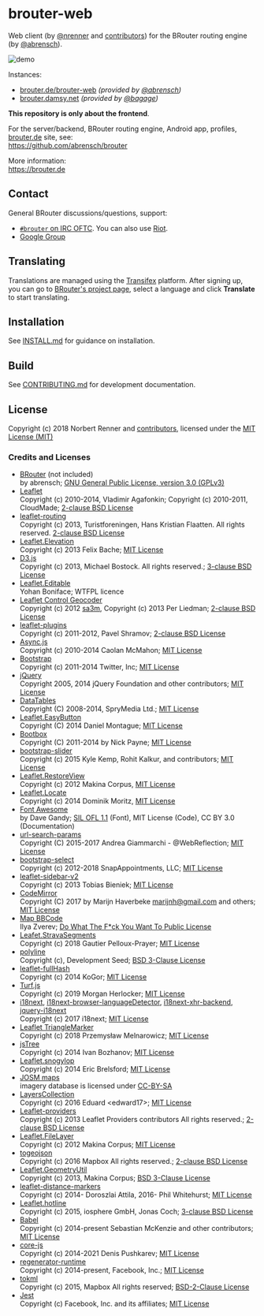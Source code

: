 # brouter-web

Web client (by [@nrenner](https://github.com/nrenner) and [contributors](https://github.com/nrenner/brouter-web/graphs/contributors)) for the BRouter routing engine (by [@abrensch](https://github.com/abrensch)).

![demo](https://user-images.githubusercontent.com/1451988/83979926-1f6d8c80-a912-11ea-8f21-b2ed60963501.gif)

Instances:

-   [brouter.de/brouter-web](https://brouter.de/brouter-web/) _(provided by [@abrensch](https://github.com/abrensch))_
-   [brouter.damsy.net](https://brouter.damsy.net) _(provided by [@bagage](https://github.com/bagage))_

**This repository is only about the frontend**.

For the server/backend, BRouter routing engine, Android app, profiles, [brouter.de](https://brouter.de) site, see:  
https://github.com/abrensch/brouter

More information:  
https://brouter.de

## Contact

General BRouter discussions/questions, support:

-   [`#brouter` on IRC OFTC](https://webchat.oftc.net/?channels=#brouter). You can also use [Riot](https://riot.im/app/#/room/#_oftc_#brouter:matrix.org).
-   [Google Group](https://groups.google.com/group/osm-android-bikerouting)

## Translating

Translations are managed using the
[Transifex](https://www.transifex.com/openstreetmap/brouter-web/) platform. After
signing up, you can go to [BRouter's project
page](https://www.transifex.com/openstreetmap/brouter-web/dashboard/), select a language and
click **Translate** to start translating.

## Installation

See [INSTALL.md](INSTALL.md) for guidance on installation.

## Build

See [CONTRIBUTING.md](CONTRIBUTING.md) for development documentation.

## License

Copyright (c) 2018 Norbert Renner and [contributors](https://github.com/nrenner/brouter-web/graphs/contributors), licensed under the [MIT License (MIT)](LICENSE)

### Credits and Licenses

-   [BRouter](https://github.com/abrensch/brouter) (not included)  
    by abrensch; [GNU General Public License, version 3.0 (GPLv3)](https://github.com/abrensch/brouter/blob/master/LICENSE)
-   [Leaflet](https://leafletjs.com/)  
    Copyright (c) 2010-2014, Vladimir Agafonkin; Copyright (c) 2010-2011, CloudMade; [2-clause BSD License](https://github.com/Leaflet/Leaflet/blob/master/LICENSE)
-   [leaflet-routing](https://github.com/Turistforeningen/leaflet-routing)  
    Copyright (c) 2013, Turistforeningen, Hans Kristian Flaatten. All rights reserved. [2-clause BSD License](https://github.com/Turistforeningen/leaflet-routing/blob/gh-pages/LICENSE)
-   [Leaflet.Elevation](https://github.com/MrMufflon/Leaflet.Elevation)  
    Copyright (c) 2013 Felix Bache; [MIT License](https://github.com/MrMufflon/Leaflet.Elevation/blob/master/LICENSE)
-   [D3.js](https://github.com/mbostock/d3)  
    Copyright (c) 2013, Michael Bostock. All rights reserved.; [3-clause BSD License](https://github.com/mbostock/d3/blob/master/LICENSE)
-   [Leaflet.Editable](https://github.com/Leaflet/Leaflet.Editable)  
    Yohan Boniface; WTFPL licence
-   [Leaflet Control Geocoder](https://github.com/perliedman/leaflet-control-geocoder)  
    Copyright (c) 2012 [sa3m](https://github.com/sa3m), Copyright (c) 2013 Per Liedman; [2-clause BSD License](https://github.com/perliedman/leaflet-control-geocoder/blob/master/LICENSE)
-   [leaflet-plugins](https://github.com/shramov/leaflet-plugins)  
    Copyright (c) 2011-2012, Pavel Shramov; [2-clause BSD License](https://github.com/shramov/leaflet-plugins/blob/master/LICENSE)
-   [Async.js](https://github.com/caolan/async)  
    Copyright (c) 2010-2014 Caolan McMahon; [MIT License](https://github.com/caolan/async/blob/master/LICENSE)
-   [Bootstrap](https://getbootstrap.com/)  
    Copyright (c) 2011-2014 Twitter, Inc; [MIT License](https://github.com/twbs/bootstrap/blob/master/LICENSE)
-   [jQuery](https://github.com/jquery/jquery)  
    Copyright 2005, 2014 jQuery Foundation and other contributors; [MIT License](https://github.com/jquery/jquery/blob/master/LICENSE.txt)
-   [DataTables](https://github.com/DataTables/DataTables)  
    Copyright (C) 2008-2014, SpryMedia Ltd.; [MIT License](https://www.datatables.net/license/MIT-LICENCE)
-   [Leaflet.EasyButton](https://github.com/CliffCloud/Leaflet.EasyButton)  
    Copyright (C) 2014 Daniel Montague; [MIT License](https://github.com/CliffCloud/Leaflet.EasyButton/blob/master/LICENSE)
-   [Bootbox](https://github.com/makeusabrew/bootbox)  
    Copyright (C) 2011-2014 by Nick Payne; [MIT License](https://github.com/makeusabrew/bootbox/blob/master/LICENSE.md)
-   [bootstrap-slider](https://github.com/seiyria/bootstrap-slider)  
    Copyright (c) 2015 Kyle Kemp, Rohit Kalkur, and contributors; [MIT License](https://github.com/seiyria/bootstrap-slider/blob/master/LICENSE.md)
-   [Leaflet.RestoreView](https://github.com/makinacorpus/Leaflet.RestoreView)  
    Copyright (c) 2012 Makina Corpus, [MIT License](https://github.com/makinacorpus/Leaflet.RestoreView/blob/master/LICENSE)
-   [Leaflet.Locate](https://github.com/domoritz/leaflet-locatecontrol)  
    Copyright (c) 2014 Dominik Moritz, [MIT License](https://github.com/domoritz/leaflet-locatecontrol/blob/gh-pages/LICENSE)
-   [Font Awesome](https://fontawesome.com/v4.7.0/license/)  
    by Dave Gandy; [SIL OFL 1.1](https://scripts.sil.org/OFL) (Font), MIT License (Code), CC BY 3.0 (Documentation)
-   [url-search-params](https://github.com/WebReflection/url-search-params)  
    Copyright (C) 2015-2017 Andrea Giammarchi - @WebReflection; [MIT License](https://github.com/WebReflection/url-search-params/blob/master/LICENSE.txt)
-   [bootstrap-select](https://github.com/snapappointments/bootstrap-select)  
    Copyright (c) 2012-2018 SnapAppointments, LLC; [MIT License](https://github.com/snapappointments/bootstrap-select/blob/v1.13.0-dev/LICENSE)
-   [leaflet-sidebar-v2](https://github.com/nickpeihl/leaflet-sidebar-v2)  
    Copyright (c) 2013 Tobias Bieniek; [MIT License](https://github.com/nickpeihl/leaflet-sidebar-v2/blob/master/LICENSE)
-   [CodeMirror](https://github.com/codemirror/CodeMirror)  
    Copyright (C) 2017 by Marijn Haverbeke <marijnh@gmail.com> and others; [MIT License](https://github.com/codemirror/CodeMirror/blob/master/LICENSE)
-   [Map BBCode](https://github.com/MapBBCode/mapbbcode)  
    Ilya Zverev; [Do What The F\*ck You Want To Public License](https://github.com/MapBBCode/mapbbcode/blob/master/LICENSE)
-   [Leafet.StravaSegments](https://gitlab.com/bagage/leaflet.stravasegments)  
    Copyright (c) 2018 Gautier Pelloux-Prayer; [MIT License](https://gitlab.com/bagage/leaflet.stravasegments/blob/master/LICENSE)
-   [polyline](https://github.com/mapbox/polyline)  
    Copyright (c), Development Seed; [BSD 3-Clause License](https://github.com/mapbox/polyline/blob/master/LICENSE)
-   [leaflet-fullHash](https://github.com/KoGor/leaflet-fullHash)  
    Copyright (c) 2014 KoGor; [MIT License](https://github.com/KoGor/leaflet-fullHash/blob/master/LICENSE)
-   [Turf.js](https://github.com/Turfjs/turf)  
    Copyright (c) 2019 Morgan Herlocker; [MIT License](https://github.com/Turfjs/turf/blob/master/LICENSE)
-   [i18next](https://github.com/i18next/i18next), [i18next-browser-languageDetector](https://github.com/i18next/i18next-browser-languageDetector), [i18next-xhr-backend](https://github.com/i18next/i18next-xhr-backend), [jquery-i18next](https://github.com/i18next/jquery-i18next/blob/master/LICENSE)  
    Copyright (c) 2017 i18next; [MIT License](https://github.com/i18next/i18next/blob/master/LICENSE)
-   [Leaflet TriangleMarker](https://github.com/themeler/leaflet-triangle-marker)  
    Copyright (c) 2018 Przemysław Melnarowicz; [MIT License](https://github.com/themeler/leaflet-triangle-marker/blob/master/LICENSE)
-   [jsTree](https://github.com/vakata/jstree)  
    Copyright (c) 2014 Ivan Bozhanov; [MIT License](https://github.com/vakata/jstree/blob/master/LICENSE-MIT)
-   [Leaflet.snogylop](https://github.com/ebrelsford/leaflet.snogylop)  
    Copyright (c) 2014 Eric Brelsford; [MIT License](https://github.com/ebrelsford/Leaflet.snogylop/blob/master/LICENSE)
-   [JOSM maps](https://josm.openstreetmap.de/wiki/Maps)  
    imagery database is licensed under [CC-BY-SA](https://creativecommons.org/licenses/by-sa/3.0/)
-   [LayersCollection](https://github.com/Edward17/LayersCollection/tree/gh-pages)  
    Copyright (c) 2016 Eduard &lt;edward17&gt;; [MIT License](https://github.com/Edward17/LayersCollection/blob/gh-pages/LICENSE.md)
-   [Leaflet-providers](https://github.com/leaflet-extras/leaflet-providers)  
    Copyright (c) 2013 Leaflet Providers contributors All rights reserved.; [2-clause BSD License](https://github.com/leaflet-extras/leaflet-providers/blob/master/license.md)
-   [Leaflet.FileLayer](https://github.com/makinacorpus/Leaflet.FileLayer)  
    Copyright (c) 2012 Makina Corpus; [MIT License](https://github.com/makinacorpus/Leaflet.FileLayer/blob/master/LICENSE)
-   [togeojson](https://github.com/mapbox/togeojson)  
    Copyright (c) 2016 Mapbox All rights reserved.; [2-clause BSD License](https://github.com/mapbox/togeojson/blob/master/LICENSE)
-   [Leaflet.GeometryUtil](https://github.com/makinacorpus/Leaflet.GeometryUtil)  
    Copyright (c) 2013, Makina Corpus; [BSD 3-Clause License](https://github.com/makinacorpus/Leaflet.GeometryUtil/blob/master/LICENSE)
-   [leaflet-distance-markers](https://github.com/adoroszlai/leaflet-distance-markers)  
    Copyright (c) 2014- Doroszlai Attila, 2016- Phil Whitehurst; [MIT License](https://github.com/adoroszlai/leaflet-distance-markers/blob/master/LICENSE.md)
-   [Leaflet.hotline](https://github.com/iosphere/Leaflet.hotline)  
    Copyright (c) 2015, iosphere GmbH, Jonas Coch; [3-clause BSD License](https://github.com/iosphere/Leaflet.hotline/blob/master/LICENSE)
-   [Babel](https://github.com/babel/babel)  
    Copyright (c) 2014-present Sebastian McKenzie and other contributors; [MIT License](https://github.com/babel/babel/blob/main/LICENSE)
-   [core-js](https://github.com/zloirock/core-js)  
    Copyright (c) 2014-2021 Denis Pushkarev; [MIT License](https://github.com/zloirock/core-js/blob/master/LICENSE)
-   [regenerator-runtime](https://github.com/facebook/regenerator/tree/master/packages/regenerator-runtime)  
    Copyright (c) 2014-present, Facebook, Inc.; [MIT License](https://github.com/facebook/regenerator/blob/master/packages/regenerator-runtime/LICENSE)
-   [tokml](https://github.com/mapbox/tokml)  
    Copyright (c) 2015, Mapbox All rights reserved; [BSD-2-Clause License](https://github.com/mapbox/tokml/blob/master/LICENSE.md)
-   [Jest](https://github.com/facebook/jest)  
    Copyright (c) Facebook, Inc. and its affiliates; [MIT License](https://github.com/facebook/jest/blob/master/LICENSE)
